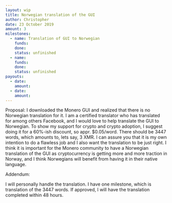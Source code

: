 ```yaml
---
layout: wip
title: Norwegian translation of the GUI
author: Christopher
date: 23 October 2019
amount: 3
milestones:
  - name: Translation of GUI to Norwegian
    funds: 
    done:
    status: unfinished
  - name:
    funds:
    done:
    status: unfinished
payouts:
  - date:
    amount:
  - date:
    amount:
---
```


Proposal: I downloaded the Monero GUI and realized that there is no Norwegian translation for it.
I am a certified translator who has translated for among others Facebook, and I would love to help translate the
GUI to Norwegian. To show my support for crypto and crypto adoption, I suggest doing it for a 60%-ish discount, so appr. $0.05/word.
There should be 3447 words, which amounts to, lets say, 3 XMR. I can assure you that it is my own intention to do a flawless job and I
also want the translation to be just right. I think it is important for the Monero community to have a Norwegian translation of the GUI 
as cryptocurrency is getting more and more traction in Norway, and I think Norwegians will benefit from having it in their native language.

Addendum:

I will personally handle the translation.
I have one milestone, which is translation of the 3447 words.
If approved, I will have the translation completed within 48 hours.